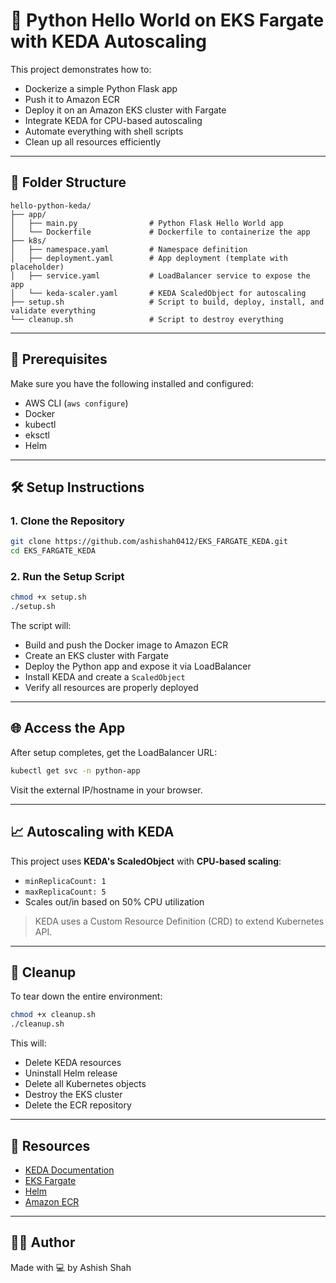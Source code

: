 
# 🐍 Python Hello World on EKS Fargate with KEDA Autoscaling

This project demonstrates how to:
- Dockerize a simple Python Flask app
- Push it to Amazon ECR
- Deploy it on an Amazon EKS cluster with Fargate
- Integrate KEDA for CPU-based autoscaling
- Automate everything with shell scripts
- Clean up all resources efficiently

---

## 📁 Folder Structure

```
hello-python-keda/
├── app/
│   ├── main.py                # Python Flask Hello World app
│   └── Dockerfile             # Dockerfile to containerize the app
├── k8s/
│   ├── namespace.yaml         # Namespace definition
│   ├── deployment.yaml        # App deployment (template with placeholder)
│   ├── service.yaml           # LoadBalancer service to expose the app
│   └── keda-scaler.yaml       # KEDA ScaledObject for autoscaling
├── setup.sh                   # Script to build, deploy, install, and validate everything
└── cleanup.sh                 # Script to destroy everything
```

---

## 🚀 Prerequisites

Make sure you have the following installed and configured:

- AWS CLI (`aws configure`)
- Docker
- kubectl
- eksctl
- Helm

---

## 🛠️ Setup Instructions

### 1. Clone the Repository

```bash
git clone https://github.com/ashishah0412/EKS_FARGATE_KEDA.git
cd EKS_FARGATE_KEDA
```

### 2. Run the Setup Script

```bash
chmod +x setup.sh
./setup.sh
```

The script will:

- Build and push the Docker image to Amazon ECR
- Create an EKS cluster with Fargate
- Deploy the Python app and expose it via LoadBalancer
- Install KEDA and create a `ScaledObject`
- Verify all resources are properly deployed

---

## 🌐 Access the App

After setup completes, get the LoadBalancer URL:

```bash
kubectl get svc -n python-app
```

Visit the external IP/hostname in your browser.

---

## 📈 Autoscaling with KEDA

This project uses **KEDA's ScaledObject** with **CPU-based scaling**:

- `minReplicaCount: 1`
- `maxReplicaCount: 5`
- Scales out/in based on 50% CPU utilization

> KEDA uses a Custom Resource Definition (CRD) to extend Kubernetes API.

---

## 🧹 Cleanup

To tear down the entire environment:

```bash
chmod +x cleanup.sh
./cleanup.sh
```

This will:

- Delete KEDA resources
- Uninstall Helm release
- Delete all Kubernetes objects
- Destroy the EKS cluster
- Delete the ECR repository

---

## 📘 Resources

- [KEDA Documentation](https://keda.sh/docs/)
- [EKS Fargate](https://docs.aws.amazon.com/eks/latest/userguide/fargate.html)
- [Helm](https://helm.sh/)
- [Amazon ECR](https://docs.aws.amazon.com/AmazonECR/latest/userguide/what-is-ecr.html)

---

## 🧑‍💻 Author

Made with 💻 by Ashish Shah

